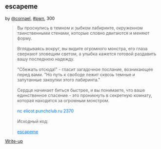 ## escapeme
by [@cornael](https://t.me/cornael), [#pwn](/README.md#pwn), 300

> Вы проснулись в темном и зыбком лабиринте, окруженном таинственными стенами, которые словно двигаются и меняют форму. <br/><br/>Вглядываясь вокруг, вы видите огромного монстра, его глаза сверкают зловещим светом, а улыбка кажется готовой раздавить вашу последнюю надежду.<br/><br/>"Сбежать отсюда!" - гласит загадочное послание, возникающее перед вами. "Но путь к свободе лежит сквозь темные и запутанные закоулки этого лабиринта."<br/><br/> Сердце начинает биться быстрее, и вы понимаете, что ваше единственное спасение - это проникнуть в секретную комнату, которая находится за огромным монстром.<br/><br/><span style="color:#0077FF;"> nc elicot.punchclub.ru 2370 </span><br><br>Исходный код:<br><br><a style="color:#0077FF" href="escapemetask" download>escapeme</a>


[Write-up](WRITEUP.md)